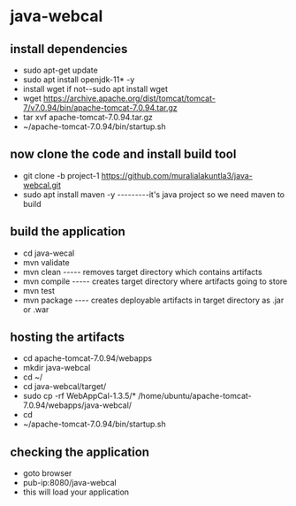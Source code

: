 # java-webcal
## install dependencies
  - sudo apt-get update
  - sudo apt install openjdk-11* -y
  - install wget if not--sudo apt install wget
  - wget https://archive.apache.org/dist/tomcat/tomcat-7/v7.0.94/bin/apache-tomcat-7.0.94.tar.gz
  - tar xvf apache-tomcat-7.0.94.tar.gz
  -  ~/apache-tomcat-7.0.94/bin/startup.sh
## now clone the code and install build tool
  - git clone -b project-1 https://github.com/muralialakuntla3/java-webcal.git
  - sudo apt install maven -y ---------it's java project so we need maven to build
## build the application
  - cd java-wecal
  - mvn validate
  - mvn clean ----- removes target directory which contains artifacts
  - mvn compile ----- creates target directory where artifacts going to store
  - mvn test 
  - mvn package ---- creates deployable artifacts in target directory as .jar or .war 
## hosting the artifacts
  - cd apache-tomcat-7.0.94/webapps
  - mkdir java-webcal
  - cd ~/
  - cd java-webcal/target/
  - sudo cp -rf WebAppCal-1.3.5/* /home/ubuntu/apache-tomcat-7.0.94/webapps/java-webcal/
  - cd
  - ~/apache-tomcat-7.0.94/bin/startup.sh
## checking the application
  - goto browser
  - pub-ip:8080/java-webcal
  - this will load your application
